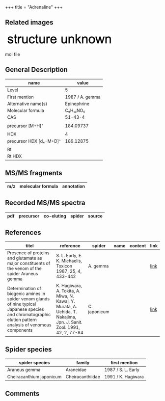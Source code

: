 +++
title = "Adrenaline"
+++

## Related images

![](/img/2.png)

mol file

## General Description

| name                    | value           |
|-------------------------|-----------------|
| Level                   | 5               |
| First mention           | 1987 / A. gemma |
| Alternative name(s)     | Epinephrine     |
| Molecular formula       | C₉H₁₃NO₅        |
| CAS                     | 51-43-4         |
|                         |                 |
| precursor  [M+H]⁺       | 184.09737       |
|                         |                 |
| HDX                     | 4               |
| precursor HDX [d₄-M+D]⁺ | 189.12875       |
|                         |                 |
| Rt                      |                 |
| Rt HDX                  |                 |



## MS/MS fragments

| m/z       | molecular formula | annotation   |
|-----------|-------------------|--------------|


## Recorded MS/MS spectra

| pdf | precursor | co-eluting | spider    | source                       |
|-----|-----------|------------|-----------|------------------------------|



## References

| titel                                                                                                                                                        | reference                                                                                                             | spider       | name | content | link                                         |
|--------------------------------------------------------------------------------------------------------------------------------------------------------------|-----------------------------------------------------------------------------------------------------------------------|--------------|------|---------|----------------------------------------------|
| Presence of proteins and glutamate as major constituents of the venom of the spider Araneus gemma                                                            | S. L. Early, E. K. Michaelis, Toxicon 1987, 25, 4, 433-442                                                            | A. gemma     |      |         | [link](https://doi.org/10.1016/0041-0101(87)90077-8) |
| Determination of biogenic amines in spider venom glands of nine typical Japanese species and chromatographic elution pattern analysis of venomous components | K. Hagiwara, A. Tokita, A. Miwa, N. Kawai, Y. Murata, A. Uchida, T. Nakajima, Jpn. J. Sanit. Zool. 1991, 42, 2, 77-84 | C. japonicum |      |         | [link](https://doi.org/10.7601/mez.42.77)            |


## Spider species

| spider species           | family           | first mention      |
|--------------------------|------------------|--------------------|
| Araneus gemma            | Araneidae        | 1987 / S. L. Early |
| Cheiracanthium japonicum | Cheiracanthiidae | 1991 / K. Hagiwara |

## Comments